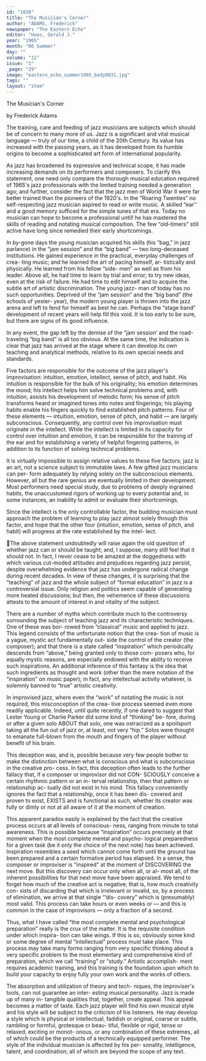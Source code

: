 ```yaml
---
id: "1028"
title: "The Musician's Corner"
author: "ADAMS, Frederick"
newspaper: "The Eastern Echo"
editor: "Haas, Gerald J."
year: "1965"
month: "06 Summer"
day: ""
volume: "11"
issue: "1"
_page: "29"
image: "eastern_echo_summer1965_body0031.jpg"
tags: ""
layout: "item"
---
```

The
Musician's
Corner

by Frederick Adams

The training, care and feeding of jazz musicians are
subjects which should be of concern to many more of us.
Jazz is a significant and vital musical language — truly
of our time, a child of the 20th Century. Its value has
increased with the passing years, as it has developed from
its humble origins to become a sophisticated art form of
international popularity.

As jazz has broadened its expressive and technical
scope, it has made increasing demands on its performers
and composers. To clarify this statement, one need only
compare the thorough musical education required of
1965's jazz professionals with the limited training needed
a generation ago; and further, consider the fact that the
jazz men of World War II were far better trained than
the pioneers of the 1920's. In the “Roaring Twenties” no
self-respecting jazz musician aspired to read or write
music. A skilled “ear’’ and a good memory sufficed for
the simple tunes of that era. Today no musician can hope
to become a professional until! he has mastered the skills
of reading and notating musical composition. The few
“old-timers” still active have long since remedied their
early shortcomings.

In by-gone days the young musician acquired his skills
(his “bag,” in jazz parlance) in the “jam session” and the
“big band” — two long-deceased institutions. He gained
experience in the practical, everyday challenges of crea-
ting music; and he learned the art of pacing himself, ar-
tistically and physically. He learned from his fellow “side-
men” as well as from his leader. Above all, he had time
to learn by trial and error; to try new ideas, even at the
risk of failure. He had time to edit himself and to acquire
the subtle art of artistic discrimination. The young jazz-
man of today has no such opportunities. Deprived of the
“jam session” and the “big band” (the schools of yester-
year), the modern young player is thrown into the jazz
arena and left to fend for himself as best he can. Perhaps
the “stage band” development of recent years will help
fill this void. It is too early to be sure, but there are signs
of its good influence.

In any event, the gap left by the demise of the “jam
session’ and the road-traveling “big band” is all too
obvious. At the same time, the indication is clear that
jazz has arrived at the stage where it can develop its own
teaching and analytical methods, relative to its own
special needs and standards.

Five factors are responsible for the outcome of the
jazz player's improvisation: intuition, emotion, intellect,
sense of pitch, and habit. His intuition is responsible for
the bulk of his originality; his emotion determines the
mood; his intellect helps him solve technical problems
and, with intuition, assists his development of melodic
form; his sense of pitch transforms heard or imagined
tones into notes and fingerings; his playing habits enable
his fingers quickly to find established pitch patterns. Four
of these elements — intuition, emotion, sense of pitch,
and habit — are largely subconscious. Consequently, any
control over his improvisation must originate in the
intellect. While the intellect is limited in its capacity for
control over intuition and emotion, it can be responsible
for the training of the ear and for establishing a variety
of helpful fingering patterns, in addition to its function
of solving technical problems.

It is virtually impossible to assign relative values to
these five factors; jazz is an art, not a science subject to
immutable laws. A few gifted jazz musicians can per-
form adequately by relying solely on the subconscious
elements. However, all but the rare genius are eventually
limited in their development. Most performers need
special study, due to problems of deeply ingrained habits,
the unaccustomed rigors of working up to every potential
and, in some instances, an inability to admit or evaluate
their shortcomings.

Since the intellect is the only controllable factor, the
budding musician must approach the problem of learning
to play jazz almost solely through this factor, and hope
that the other four (intuition, emotion, sense of pitch, and
habit) will progress at the rate established by the intel-
lect.

The above statement undoubtedly will raise again the
old question of whether jazz can or should be taught; and,
I suppose, many still feel that it should not. In fact, I
never cease to be amazed at the doggedness with which
various cut-moded attitudes and prejudices regarding
jazz persist, despite overwhelming evidence that jazz has
undergone radical change during recent decades. In view
of these changes, it is surprising that the “teaching” of
jazz and the whole subject of “formal education” in jazz
is a controversial issue. Only religion and politics seem
capable of generating more heated discussions; but then,
the vehemence of these discussions attests to the amount
of interest in and vitality of the subject.

There are a number of myths which contribute much to
the controversy surrounding the subject of teaching jazz
and its characteristic techniques. One of these was bor-
rowed from “classical” music and applied to jazz. This
legend consists of the unfortunate notion that the crea-
tion of music is a yague, mystic act fundamentally out-
side the control of the creator (the composer); and that
there is a state called “inspiration” which periodically
descends from “above,” being granted only to those com-
posers who, for equally mystic reasons, are especially
endowed with the ability to receive such inspirations. An
additional inference of this fantasy is the idea that such
ingredients as thought and work (other than the mere
notation of the “inspiration” on music paper); in fact,
any intellectual activity whatever, is solemnly banned to
“true” artistic creativity.

In improvised jazz, where even the “work” of notating
the music is not required, this misconception of the crea-
tive process seemed even more readily applicable. Indeed,
until quite recently, if one dared to suggest that Lester
Young or Charlie Parker did some kind of “thinking” be-
fore, during or after a given solo ABOUT that solo, one
was ostracized as a spoilsport taking all the fun out of
jazz or, at least, not very “hip.” Solos were thought to
emanate full-blown from the mouth and fingers of the
player without benefit of his brain.

This deception was, and is, possible because very few
people bother to make the distinction between what is
conscious and what is subconscious in the creative pro-
cess. In fact, this deception often leads to the further
fallacy that, if a composer or improvisor did not CON-
SCIOUSLY conceive a certain rhythmic pattern or an in-
terval relationship, then that pattern or relationship ac-
tually did not exist in his mind. This fallacy conveniently
ignores the fact that a relationship, once it has been dis-
covered and proven to exist, EXISTS and is functional as
such, whether its creator was fully or dimly or not at all
aware of it at the moment of creation.

This apparent paradox easily is explained by the fact
that the creative process occurs at all levels of conscious-
ness, ranging from minute to total awareness. This is
possible because “inspiration” occurs precisely at that
moment when the most complete mental and psycho-
logical preparedness for a given task (be it only the
choice of the next note) has been achieved. Inspiration
resembles a seed which cannot come forth until the
ground has been prepared and a certain formative period
has elapsed. In a sense, the composer or improviser is
“inspired” at the moment of DISCOVERING the next
move. But this discovery can occur only when all, or al-
most all, of the inherent possibilities for that next move
have been appraised. We tend to forget how much of the
creative act is negative; that is, how much creativity con-
sists of discarding that which is irrelevant or invalid, so,
by a process of elimination, we arrive at that single “‘dis-
covery” which is (presumably) most valid. This process
can take hours or even weeks or — and this is common in
the case of improvisors — only a fraction of a second.

Thus, what I have called “the most complete mental
and psychological preparation” really is the crux of the
matter. It is the requisite condition under which inspira-
tion can take wings. If this is so, obviously some kind or
some degree of mental “intellectual” process must take
place. This process may take many forms ranging from
very specific thinking about a very specific problem to the
most elementary and comprehensive kind of preparation,
which we call “training” or “study.” Artistic accomplish-
ment requires academic training, and this training is the
foundation upon which to build your capacity to enjoy
fully your own work and the works of others.

The absorption and utilization of theory and tech-
niques, the improviser's tools, can not guarantee an inter-
esting musical personality. Jazz is made up of many in-
tangible qualities that, together, create appeal. This
appeal becomes a matter of taste. Each jazz player will
find his own musical style and his style will be subject to
the criticism of his listeners. He may develop a style
which is physical or intellectual, faddish or original,
coarse or subtle, rambling or formful, grotesque cr beau-
tiful, flexible or rigid, tense or relaxed, exciting or monot-
onous, or any combination of these extremes, all of which
could be the products of a technically equipped performer.
The style of the individual musician is affected by his per-
sonality, intelligence, talent, and coordination; all of
which are beyond the scope of any text. 
